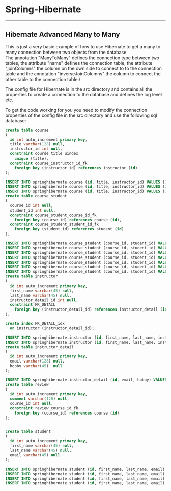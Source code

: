 # Spring-Hibernate

---

## Hibernate Advanced Many to Many

This is just a very basic example of how to use Hibernate to get a many to many connection between two objects from the database.\
The annotation "ManyToMany" defines the connection type between two tables, the attribute "name" defines the connection table, the attribute "joinColumns" the column on the own side to connect to to the connection table and the annotation "inverseJoinColumns" the column to connect the other table to the connection table.\

The config file for Hibernate is in the src directory and contains all the properties to create a connection to the database and defines the log level etc.

To get the code working for you you need to modify the connection properties of the config file in the src directory and use the following sql database:
```sql
create table course
(
  id int auto_increment primary key,
  title varchar(128) null,
  instructor_id int null,
  constraint courde_title_uindex
    unique (title),
  constraint course_instructor_id_fk
    foreign key (instructor_id) references instructor (id)
);

INSERT INTO springhibernate.course (id, title, instructor_id) VALUES (1, 'Math', 1);
INSERT INTO springhibernate.course (id, title, instructor_id) VALUES (2, 'Latin', 2);
INSERT INTO springhibernate.course (id, title, instructor_id) VALUES (3, 'Physics', 2);
create table course_student
(
  course_id int null,
  student_id int null,
  constraint course_student_course_id_fk
    foreign key (course_id) references course (id),
  constraint course_student_student_id_fk
    foreign key (student_id) references student (id)
);

INSERT INTO springhibernate.course_student (course_id, student_id) VALUES (1, 1);
INSERT INTO springhibernate.course_student (course_id, student_id) VALUES (2, 1);
INSERT INTO springhibernate.course_student (course_id, student_id) VALUES (3, 6);
INSERT INTO springhibernate.course_student (course_id, student_id) VALUES (1, 3);
INSERT INTO springhibernate.course_student (course_id, student_id) VALUES (1, 6);
INSERT INTO springhibernate.course_student (course_id, student_id) VALUES (2, 3);
INSERT INTO springhibernate.course_student (course_id, student_id) VALUES (3, 3);
create table instructor
(
  id int auto_increment primary key,
  first_name varchar(45) null,
  last_name varchar(45) null,
  instructor_detail_id int null,
  constraint FK_DETAIL
    foreign key (instructor_detail_id) references instructor_detail (id)
);

create index FK_DETAIL_idx
  on instructor (instructor_detail_id);

INSERT INTO springhibernate.instructor (id, first_name, last_name, instructor_detail_id) VALUES (1, 'John', 'Doe', 1);
INSERT INTO springhibernate.instructor (id, first_name, last_name, instructor_detail_id) VALUES (2, 'Joe', 'Jon', null);
create table instructor_detail
(
  id int auto_increment primary key,
  email varchar(128) null,
  hobby varchar(45)  null
);

INSERT INTO springhibernate.instructor_detail (id, email, hobby) VALUES (1, 'test@mail.com', 'swimming');
create table review
(
  id int auto_increment primary key,
  comment varchar(128) null,
  course_id int null,
  constraint review_course_id_fk
    foreign key (course_id) references course (id)
);


create table student
(
  id int auto_increment primary key,
  first_name varchar(45) null,
  last_name varchar(45) null,
  email varchar(45) null
);

INSERT INTO springhibernate.student (id, first_name, last_name, email) VALUES (1, 'Jooo', 'JonJon1', 'thenewemial@test.com');
INSERT INTO springhibernate.student (id, first_name, last_name, email) VALUES (3, 'Josef', 'JonNoe2', 'thenewemial@test.com');
INSERT INTO springhibernate.student (id, first_name, last_name, email) VALUES (6, 'Josef', 'JonNoe3', 'thenewemial@test.com');
INSERT INTO springhibernate.student (id, first_name, last_name, email) VALUES (7, 'Josef', 'JonNoe4', 'thenewemial@test.com');
```
